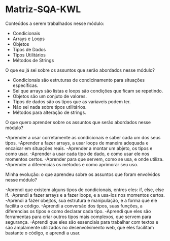 # Matriz-SQA-KWL



Conteúdos a serem trabalhados nesse módulo:

- Condicionais 
- Arrays e Loops
- Objetos 
- Tipos de Dados
- Tipos Utilitários 
- Métodos de Strings


O que eu já sei sobre os assuntos que serão abordados nesse módulo?

- Condicionais são estruturas de condicinamento para situações específicas.
- Sei que arrays são listas e loops são condições que ficam se repetindo.
- Objetos são um conjuto de valores.
- Tipos de dados são os tipos que as variaveis podem ter.
- Não sei nada sobre tipos utilitários.
- Métodos para alteração de strings.



O que quero aprender sobre os assuntos que serão abordados nesse módulo?


-Aprender a usar corretamente as condicionais e saber cada um dos seus tipos.
-Aprender a fazer arrays, a usar loops de maneira adequada e encaixar em situações reais.
-Aprender a montar um abjeto, os tipos e como usar.
-Aprender a usar cada tipo de dado, e como usar ele nos momentos certos.
-Aprender para que servem, como se usa, e onde utiliza.
-Aprender a diferencias os métodos e como aprimorar seu uso.



Minha evolução: o que aprendeu sobre os assuntos que foram envolvidos nesse módulo?


-Aprendi que existem alguns tipos de condicionais, entres eles: if, else, else if.
-Aprendi a fazer arrays e a fazer loops, e a usa-los nos momentos certos.
-Aprendi a fazer obejtos, sua estrutura e manipulação, e a forma que ele facilita o código.
-Aprendi a conversão dos tipos, suas funções, a diferencias os tipos e como declarar cada tipo.
-Aprendi que eles são ferramentas para criar outros tipos mais complexos, que servem para segurança.
-Aprendi que eles são essenciais para trabalhar com textos e são amplamente utilizados no desenvolvimento web, que eles facilitam bastante o código, e aprendi a usar.